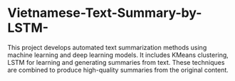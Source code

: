 # Vietnamese-Text-Summary-by-LSTM-
This project develops automated text summarization methods using machine learning and deep learning models. It includes KMeans clustering, LSTM for learning and generating summaries from text. These techniques are combined to produce high-quality summaries from the original content.
